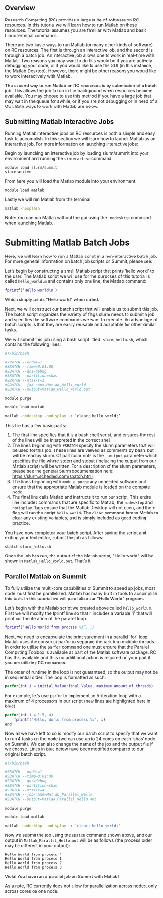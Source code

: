 ## Overview
Research Computing (RC) provides a large suite of software on RC resources. In this tutorial we will learn how to run Matlab on these resources. The tutorial assumes you are familiar with Matlab and basic Linux terminal commands.

There are two basic ways to run Matlab (or many other kinds of software) on RC resources. The first is through an interactive job, and the second is through a batch job.  An interactive job allows one to work in real-time with Matlab. Two reasons you may want to do this would be if you are actively debugging your code, or if you would like to use the GUI (in this instance, the Matlab Desktop). However, there might be other reasons you would like to work interactively with Matlab.  

The second way to run Matlab on RC resources is by submission of a batch job. This allows the job to run in the background when resources become available. You may choose to use this method if you have a large job that may wait in the queue for awhile, or if you are not debugging or in need of a GUI. Both ways to work with Matlab are below.

## Submitting Matlab Interactive Jobs
Running Matlab interactive jobs on RC resources is both a simple and easy task to accomplish. In this section we will learn how to launch Matlab as an interactive job. For more information on launching interactive jobs:

<General Interactive Tutorial Link>

Begin by launching an interactive job by loading slurm/summit into your environment and running the `sinteractive` command.

```bash
module load slurm/summit
sinteractive 
```

From here you will load the Matlab module into your environment.

```bash
module load matlab
```

Lastly we will run Matlab from the terminal.

```bash
matlab -nosplash
```

Note: You can run Matlab without the gui using the `-nodesktop` command when launching Matlab.

# Submitting Matlab Batch Jobs
Here, we will learn how to run a Matlab script in a non-interactive batch job. For more general information on batch job scripts on Summit, please see:

<Batch Tutorial Link>

Let’s begin by constructing a small Matlab script that prints ‘hello world’ to the user.
The Matlab script we will use for the purposes of this tutorial is called `hello_world.m` and contains only one line, the Matlab command:

```matlab
fprintf(‘Hello world\n’)
```

Which simply prints "Hello world" when called.

Next, we will construct our batch script that will enable us to submit this job. The batch script organizes the variety of flags slurm needs to submit a job and specifies the software commands we want to execute. An advantage of batch scripts is that they are easily reusable and adaptable for other similar tasks. 

We will submit this job using a bash script titled: `slurm_hello.sh`, which contains the following lines:

```bash
#!/bin/bash

#SBATCH --nodes=1				
#SBATCH --time=0:01:00			
#SBATCH --qos=debug			
#SBATCH --partition=shas		
#SBATCH --ntasks=1			
#SBATCH --job-name=Matlab_Hello_World		
#SBATCH --output=Matlab_Hello_World.out		 

module purge

module load matlab

matlab -nodesktop -nodisplay -r ‘clear; hello_world;’
```

This file has a few basic parts:

1. The first line specifies that it is a bash shell script, and ensures the rest of the lines will be interpreted in the correct shell.
2. The lines beginning with `#SBATCH` specify the slurm parameters that will be used for this job. These lines are viewed as comments by bash, but will be read by slurm.  Of particular note is the `--output` parameter which specifies the file where stderr and stdout (including the output from our Matlab script) will be written. For a description of the slurm parameters, please see the general Slurm documentation here: https://slurm.schedmd.com/sbatch.html
3. The lines beginning with `module purge` any unneeded software and ensure that the appropriate Matlab module is loaded on the compute node. 
4. The final line calls Matlab and instructs it to run our script. This entire line includes commands that are specific to Matlab; the `nodesktop` and `nodisplay` flags ensure that the Matlab Desktop will not open, and the `r` flag will run the script `hello_world`. The `clear` command forces Matlab to clear any existing variables, and is simply included as good coding practice.

You have now completed your batch script.  After saving the script and exiting your text editor, submit the job as follows:

```bash
sbatch slurm_hello.sh 
```

Once the job has run, the output of the Matlab script, "Hello world" will be shown in `Matlab_Hello_World.out`. That’s it!  

## Parallel Matlab on Summit
To fully utilize the multi-core capabilities of Summit to speed up jobs, most code must first be parallelized. Matlab has many built in tools to accomplish this task. In this tutorial we will parallelize our "Hello World" program.

Let’s begin with the Matlab script we created above called `hello_world.m`. First we will modify the fprintf line so that it includes a variable 'i' that will print out the iteration of the parallel loop.

```matlab
fprintf(“Hello World from process %i”, i)
```

Next, we need to encapsulate the print statement in a parallel 'for' loop. Matlab uses the construct parfor to separate the task into multiple threads. In order to utilize the `parfor` command one must ensure that the Parallel Computing Toolbox is available as part of the Matlab software package.  RC has this available and thus no additional action is required on your part if you are utilizing RC resources.  

The order of runtime in the loop is not guaranteed, so the output may not be in sequential order. The loop is formatted as such:
```matlab
parfor(int i = initial_Value:final_Value, maximum_amount_of_threads)
```
For example, let’s use parfor to implement an 5-iteration loop with a maximum of 4 processors in our script (new lines are highlighted here in blue):

```matlab
parfor(int i = 1:5, 4)
	fprintf("Hello, World from process %i", i)
end
```

Now all we have left to do is modify our batch script to specify that we want to run 4 tasks on the node (we can use up to 24 cores on each ‘shas’ node on Summit). We can also change the name of the job and the output file if we choose. Lines in blue below have been modified compared to our original batch script. 

```bash
#!/bin/bash

#SBATCH --nodes=1				
#SBATCH --time=0:01:00			
#SBATCH --qos=debug			
#SBATCH --partition=shas		
#SBATCH --ntasks=4			
#SBATCH --job-name=Matlab_Parallel_Hello		
#SBATCH --output=Matlab_Parallel_Hello.out		
 
module purge

module load matlab

matlab -nodesktop -nodisplay -r 'clear; hello_world;'
```

Now we submit the job using the `sbatch` command shown above, and our output in `Matlab_Parallel_Hello.out` will be as follows (the process order may be different in your output): 

```
Hello World from process 4
Hello World from process 1
Hello World from process 2
Hello World from process 3
```

Viola! You have run a parallel job on Summit with Matlab!

As a note, RC currently does not allow for parallelization across nodes, only across cores on one node.
